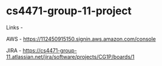 # cs4471-group-11-project

Links - 

AWS - https://112450915150.signin.aws.amazon.com/console

JIRA - https://cs4471-group-11.atlassian.net/jira/software/projects/CG1P/boards/1
